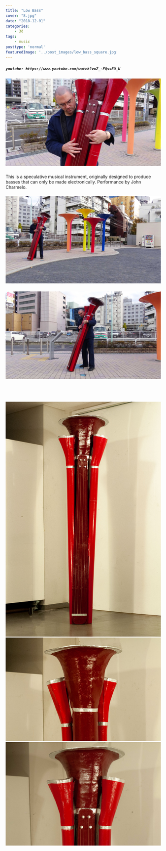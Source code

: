 ```yaml
---
title: "Low Bass"
cover: "8.jpg"
date: "2018-12-01"
categories:
    - 3d
tags:
    - music
posttype: 'normal'
featuredImage: '../post_images/low_bass_square.jpg'
---
```


<group>
<h5>

`youtube: https://www.youtube.com/watch?v=Z_-FQssEO_U`

</h5>
</group>

<group>
<h5>

<img src="../post_images/low_bass/low_bass_closeup.jpg">

</h5>
</group>

<group>
<c4>

This is a speculative musical instrument, originally designed to produce basses that can only be made electronically. Performance by John Charmelo.

</c4>
</group>

<group>
<h5>

<img src="../post_images/low_bass/low_bass_wide2.jpg">

</h5>
</group>

<group>
<h5>

<img src="../post_images/low_bass/low_bass_side2.jpg">

</h5>
</group>

<br><br>

<group>
<l2>

<img src="../post_images/low_bass/low_bass_full.jpg" title="Low Bass, Front">

</l2>
</group>

<group>
<r3>

<img src="../post_images/low_bass/low_bass_back.jpg" title="Low Bass, Front, Detail">

</r3>
<r3>

<img src="../post_images/low_bass/low_bass_detail_top.jpg" title="Low Bass, Back, Detail">

</r3>
</group>
